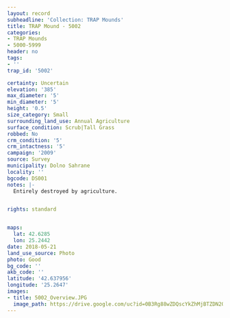 ```yaml
---
layout: record
subheadline: 'Collection: TRAP Mounds'
title: TRAP Mound - 5002
categories:
- TRAP Mounds
- 5000-5999
header: no
tags:
- ''
trap_id: '5002'

certainty: Uncertain
elevation: '385'
max_diameter: '5'
min_diameter: '5'
height: '0.5'
size_category: Small
surrounding_land_use: Annual Agriculture
surface_condition: Scrub|Tall Grass
robbed: No
crm_condition: '5'
crm_intactness: '5'
campaign: '2009'
source: Survey
municipality: Dolno Sahrane
locality: ''
bgcode: DS001
notes: |-
  Entirely destroyed by agriculture.


rights: standard


maps:
  lat: 42.6285
  lon: 25.2442
date: 2018-05-21
land_use_source: Photo
photo: Good
bg_code: ''
akb_code: ''
latitude: '42.637956'
longitude: '25.2647'
images:
- title: 5002_Overview.JPG
  image_path: https://drive.google.com/uc?id=0B3Rg88wZDQscYkZhMjBTZDN2OTA
---
```

